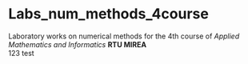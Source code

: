 # Labs_num_methods_4course
Laboratory works on numerical methods for the 4th course of *Applied Mathematics and Informatics* **RTU MIREA**  
123
test
